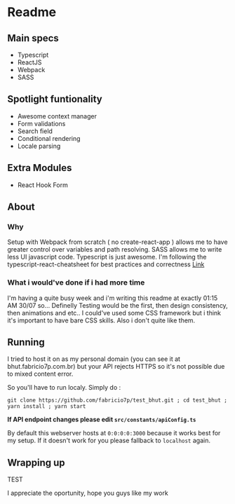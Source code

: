 # Readme

## Main specs

-   Typescript
-   ReactJS
-   Webpack
-   SASS

## Spotlight funtionality

-   Awesome context manager
-   Form validations
-   Search field
-   Conditional rendering
-   Locale parsing

## Extra Modules

-   React Hook Form

## About

### Why

Setup with Webpack from scratch ( no create-react-app ) allows me to have
greater control over variables and path resolving. SASS allows me to write less UI
javascript code. Typescript is just awesome.
I'm following the typescript-react-cheatsheet for best practices and
correctness [Link](https://github.com/typescript-cheatsheets/react-typescript-cheatsheet)

### What i would've done if i had more time

I'm having a quite busy week and i'm writing this readme at exactly 01:15 AM
30/07 so... Definelly Testing would be the first, then design consistency, then
animations and etc..
I could've used some CSS framework but i think it's important to have bare CSS
skills. Also i don't quite like them.

## Running

I tried to host it on as my personal domain (you can see it at
bhut.fabricio7p.com.br) but your API rejects HTTPS so it's not possible due to
mixed content error.

So you'll have to run localy. Simply do :

`git clone https://github.com/fabricio7p/test_bhut.git ; cd test_bhut ; yarn install ; yarn start`

**If API endpoint changes please edit `src/constants/apiConfig.ts`**

By default this webserver hosts at `0:0:0:0:3000` because it works best for my
setup. If it doesn't work for you please fallback to `localhost` again.

## Wrapping up

TEST

I appreciate the oportunity, hope you guys like my work
